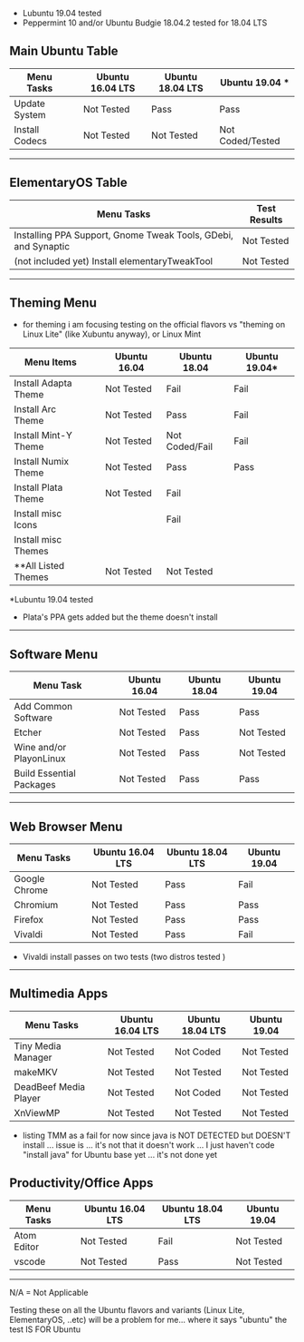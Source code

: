 
* Lubuntu 19.04 tested
* Peppermint 10 and/or Ubuntu Budgie 18.04.2 tested for 18.04 LTS 


## Main Ubuntu Table
| Menu Tasks     |   | Ubuntu 16.04 LTS | Ubuntu 18.04 LTS | Ubuntu 19.04 *   |
|----------------|---|------------------|------------------|------------------|
| Update System  |   | Not Tested       | Pass             | Pass             |
| Install Codecs |   | Not Tested       | Not Tested       | Not Coded/Tested |

---

## ElementaryOS Table

| Menu Tasks                                                     | Test Results |
|----------------------------------------------------------------|--------------|
| Installing PPA Support, Gnome Tweak Tools, GDebi, and Synaptic | Not Tested   |
| (not included yet) Install elementaryTweakTool                 | Not Tested   |

---
## Theming Menu 
- for theming i am focusing testing on the official flavors vs "theming on Linux Lite" (like Xubuntu anyway), or Linux Mint 

| Menu Items           |   | Ubuntu 16.04 | Ubuntu 18.04   | Ubuntu 19.04* |
|----------------------|---|--------------|----------------|---------------|
| Install Adapta Theme |   | Not Tested   | Fail           | Fail          |
| Install Arc Theme    |   | Not Tested   | Pass           | Fail          |
| Install Mint-Y Theme |   | Not Tested   | Not Coded/Fail | Fail          |
| Install Numix Theme  |   | Not Tested   | Pass           | Pass          |
| Install Plata Theme  |   | Not Tested   | Fail           |               |
| Install misc Icons   |   |              | Fail           |               |
| Install misc Themes  |   |              |                |               |
| **All Listed Themes  |   | Not Tested   | Not Tested     |               |

*Lubuntu 19.04 tested

- Plata's PPA gets added but the theme doesn't install 

---
## Software Menu

| Menu Task                |   | Ubuntu 16.04 | Ubuntu 18.04 | Ubuntu 19.04 |
|--------------------------|---|--------------|--------------|--------------|
| Add Common Software      |   | Not Tested   | Pass         | Pass         |
| Etcher                   |   | Not Tested   | Pass         | Not Tested   |
| Wine and/or PlayonLinux  |   | Not Tested   | Pass         | Not Tested   |
| Build Essential Packages |   | Not Tested   | Pass         | Pass         |

---

## Web Browser Menu 

| Menu Tasks    |   | Ubuntu 16.04 LTS | Ubuntu 18.04 LTS | Ubuntu 19.04 |
|---------------|---|------------------|------------------|--------------|
| Google Chrome |   | Not Tested       | Pass             | Fail         |
| Chromium      |   | Not Tested       | Pass             | Pass         |
| Firefox       |   | Not Tested       | Pass             | Pass         |
| Vivaldi       |   | Not Tested       | Pass             | Fail         |

- Vivaldi install passes on two tests (two distros tested )

--- 

## Multimedia Apps

| Menu Tasks            |   | Ubuntu 16.04 LTS | Ubuntu 18.04 LTS | Ubuntu 19.04 |
|-----------------------|---|------------------|------------------|--------------|
| Tiny Media Manager    |   | Not Tested       | Not Coded        | Not Tested   |
| makeMKV               |   | Not Tested       | Not Tested       | Not Tested   |
| DeadBeef Media Player |   | Not Tested       | Not Coded        | Not Tested   |
| XnViewMP              |   | Not Tested       | Not Tested       | Not Tested   |


- listing TMM as a fail for now since java is NOT DETECTED but DOESN'T install ... issue is ... it's not that it doesn't work ... I just haven't code "install java" for Ubuntu base yet ... it's not done yet 


## Productivity/Office Apps 

| Menu Tasks  |   | Ubuntu 16.04 LTS | Ubuntu 18.04 LTS | Ubuntu 19.04 |
|-------------|---|------------------|------------------|--------------|
| Atom Editor |   | Not Tested       | Fail             | Not Tested   |
| vscode      |   | Not Tested       | Pass             | Not Tested   |


---

N/A = Not Applicable

Testing these on all the Ubuntu flavors and variants (Linux Lite, ElementaryOS, ..etc) will be a problem for me... where it says "ubuntu" the test IS FOR Ubuntu

